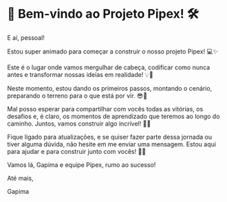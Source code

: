 # 🚀 Bem-vindo ao Projeto Pipex! 🛠️

E aí, pessoal!

Estou super animado para começar a construir o nosso projeto Pipex! 💻✨

Este é o lugar onde vamos mergulhar de cabeça, codificar como nunca antes e transformar nossas ideias em realidade! 💡🚀

Neste momento, estou dando os primeiros passos, montando o cenário, preparando o terreno para o que está por vir. 😎💪

Mal posso esperar para compartilhar com vocês todas as vitórias, os desafios e, é claro, os momentos de aprendizado que teremos ao longo do caminho. Juntos, vamos construir algo incrível! 🌟🚧

Fique ligado para atualizações, e se quiser fazer parte dessa jornada ou tiver alguma dúvida, não hesite em me enviar uma mensagem. Estou aqui para ajudar e para construir junto com vocês! 🙌💬

Vamos lá, Gapima e equipe Pipex, rumo ao sucesso!

Até mais,

Gapima
